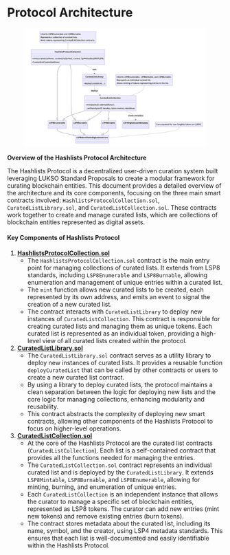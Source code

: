 # Protocol Architecture

<figure><img src="../.gitbook/assets/Screenshot 2024-10-11 at 4.32.51 PM.png" alt=""><figcaption></figcaption></figure>

**Overview of the Hashlists Protocol Architecture**

The Hashlists Protocol is a decentralized user-driven curation system built leveraging LUKSO Standard Proposals to create a modular framework for curating blockchain entities. This document provides a detailed overview of the architecture and its core components, focusing on the three main smart contracts involved: `HashlistsProtocolCollection.sol`, `CuratedListLibrary.sol`, and `CuratedListCollection.sol`. These contracts work together to create and manage curated lists, which are collections of blockchain entities represented as digital assets.

#### Key Components of Hashlists Protocol

1. [**HashlistsProtocolCollection.sol**](https://github.com/yearone-io/hashlists-protocol/blob/main/contracts/HashlistsProtocolCollection.sol)
   * The `HashlistsProtocolCollection.sol` contract is the main entry point for managing collections of curated lists. It extends from LSP8 standards, including `LSP8Enumerable` and `LSP8Burnable`, allowing enumeration and management of unique entries within a curated list.
   * The `mint` function allows new curated lists to be created, each represented by its own address, and emits an event to signal the creation of a new curated list.
   * The contract interacts with `CuratedListLibrary` to deploy new instances of `CuratedListCollection`. This contract is responsible for creating curated lists and managing them as unique tokens. Each curated list is represented as an individual token, providing a high-level view of all curated lists created within the protocol.
2. [**CuratedListLibrary.sol**](https://github.com/yearone-io/hashlists-protocol/blob/main/contracts/CuratedListLibrary.sol)
   * The `CuratedListLibrary.sol` contract serves as a utility library to deploy new instances of curated lists. It provides a reusable function `deployCuratedList` that can be called by other contracts or users to create a new curated list contract.
   * By using a library to deploy curated lists, the protocol maintains a clean separation between the logic for deploying new lists and the core logic for managing collections, enhancing modularity and reusability.
   * This contract abstracts the complexity of deploying new smart contracts, allowing other components of the Hashlists Protocol to focus on higher-level operations.
3. [**CuratedListCollection.sol**](https://github.com/yearone-io/hashlists-protocol/blob/main/contracts/CuratedListCollection.sol)
   * At the core of the Hashlists Protocol are the curated list contracts (`CuratedListCollection`). Each list is a self-contained contract that provides all the functions needed for managing the entries.
   * The `CuratedListCollection.sol` contract represents an individual curated list and is deployed by the `CuratedListLibrary`. It extends `LSP8Mintable`, `LSP8Burnable`, and `LSP8Enumerable`, allowing for minting, burning, and enumeration of unique entries.
   * Each `CuratedListCollection` is an independent instance that allows the curator to manage a specific set of blockchain entities, represented as LSP8 tokens. The curator can add new entries (mint new tokens) and remove existing entries (burn tokens).
   * The contract stores metadata about the curated list, including its name, symbol, and the creator, using LSP4 metadata standards. This ensures that each list is well-documented and easily identifiable within the Hashlists Protocol.
